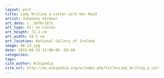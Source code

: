 ```yaml
---
layout: post
title: Lady Writing a Letter with Her Maid
artist: Johannes Vermeer
art_date: c. 1670–1671
art_type: Oil on Canvas
art_height: 72.2 cm
art_width: 59.5 cm
art_location: National Gallery of Ireland
image: 08-23.jpg
date: 2016-08-23 12:00:00 -05:00
categories:
tags:
cite_author: Wikipedia
cite_url: http://en.wikipedia.org/w/index.php?title=Lady_Writing_a_Letter_with_her_Maid&oldid=589178175
---
```

